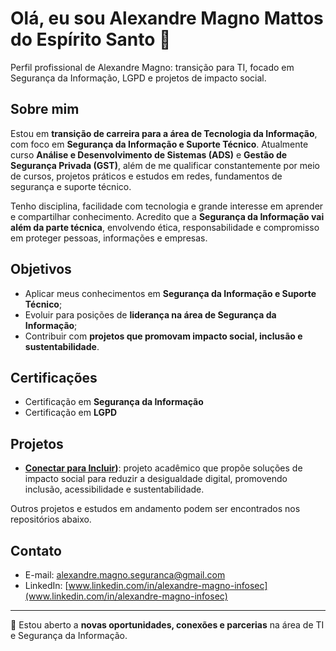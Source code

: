 # Olá, eu sou Alexandre Magno Mattos do Espírito Santo 👋

Perfil profissional de Alexandre Magno: transição para TI, focado em Segurança da Informação, LGPD e projetos de impacto social.

## Sobre mim
Estou em **transição de carreira para a área de Tecnologia da Informação**, com foco em **Segurança da Informação e Suporte Técnico**. Atualmente curso **Análise e Desenvolvimento de Sistemas (ADS)** e **Gestão de Segurança Privada (GST)**, além de me qualificar constantemente por meio de cursos, projetos práticos e estudos em redes, fundamentos de segurança e suporte técnico.

Tenho disciplina, facilidade com tecnologia e grande interesse em aprender e compartilhar conhecimento. Acredito que a **Segurança da Informação vai além da parte técnica**, envolvendo ética, responsabilidade e compromisso em proteger pessoas, informações e empresas.

## Objetivos
- Aplicar meus conhecimentos em **Segurança da Informação e Suporte Técnico**;  
- Evoluir para posições de **liderança na área de Segurança da Informação**;  
- Contribuir com **projetos que promovam impacto social, inclusão e sustentabilidade**.

## Certificações
- Certificação em **Segurança da Informação**  
- Certificação em **LGPD**  

## Projetos
- **[Conectar para Incluir](https://github.com/AlexandreMagnoInfSec/Projeto-Conectar-para-Incluir))**: projeto acadêmico que propõe soluções de impacto social para reduzir a desigualdade digital, promovendo inclusão, acessibilidade e sustentabilidade.  

Outros projetos e estudos em andamento podem ser encontrados nos repositórios abaixo.

## Contato
- E-mail: alexandre.magno.seguranca@gmail.com  
- LinkedIn: [www.linkedin.com/in/alexandre-magno-infosec](www.linkedin.com/in/alexandre-magno-infosec)  

---

🔹 Estou aberto a **novas oportunidades, conexões e parcerias** na área de TI e Segurança da Informação.

